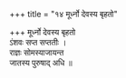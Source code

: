 +++
title = "१४ मूर्ध्नो देवस्य बृहतो"

+++
मूर्ध्नो देवस्य बृहतो  
ऽंशवः सप्त सप्ततीः ।  
राज्ञः सोमस्याजायन्त  
जातस्य पुरुषाद् अधि ॥